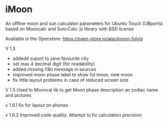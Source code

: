 # iMoon
An offline moon and sun calculator parameters for Ubuntu Touch (UBports)
based on Mooncalc and SuncCalc: js library with BSD license

Available in the Openstore: https://open-store.io/app/imoon.fulvio

V 1.3
- addedd suport to save favourite city
- set max 4 decimal digit (for readability)
- added missing i18n message in sources
- improved moon phase label to show ful moon, new moon
- fix little layout problems in case of reduced screen size

V 1.5 Used to Mooncal lib to get Moon phase description an zodiac name and pictures

v 1.6.1 fix for layout on phones

v 1.6.2 Improved code quality. Attempt to fix calculation precision
